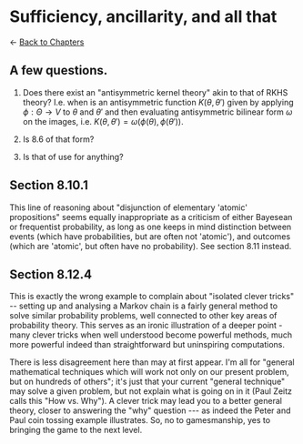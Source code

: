 # Sufficiency, ancillarity, and all that

$\leftarrow$ [Back to Chapters](./index.html)


## A few questions.

1) Does there exist an "antisymmetric kernel theory" akin to that of RKHS theory? I.e. when is an antisymmetric function $K(\theta, \theta')$ given by applying $\phi:\Theta \to V$ to $\theta$ and $\theta'$ and then evaluating antisymmetric bilinear form $\omega$ on the images, i.e. $K(\theta, \theta')=\omega(\phi(\theta), \phi(\theta'))$.

2) Is 8.6 of that form?
3) Is that of use for anything? 


## Section 8.10.1

This line of reasoning about "disjunction of elementary 'atomic' propositions" seems equally inappropriate as a criticism of either Bayesean or frequentist probability, as long as one keeps in mind distinction between events (which have probabilities, but are often not 'atomic'), and outcomes (which are 'atomic', but often have no probability). See section 8.11 instead.

## Section 8.12.4

This is exactly the wrong example to complain about "isolated clever tricks" -- setting up and analysing a Markov chain is a fairly general method to solve similar probability problems, well connected to other key areas of probability theory. This serves as an ironic illustration of a deeper point - many clever tricks when well understood become powerful methods, much more powerful indeed than straightforward but uninspiring computations. 

There is less disagreement here than may at first appear. I'm all for "general mathematical techniques which will work not only on our present problem, but on
hundreds of others"; it's just that your current "general technique" may solve a given problem, but not explain what is going on in it (Paul Zeitz calls this "How vs. Why"). A clever trick may lead you to a better general theory, closer to answering the  "why" question --- as indeed the Peter and Paul coin tossing example illustrates. So, no to gamesmanship, yes to bringing the game to the next level.
